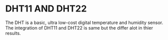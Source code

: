 # DHT11 AND DHT22
The DHT is a basic, ultra low-cost digital temperature and humidity sensor. The integration of DHT11 and DHT22 is same but the differ alot in thier results.
